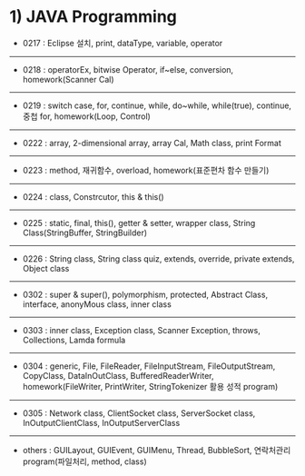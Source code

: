 # 1) JAVA Programming

* 0217 : Eclipse 설치, print, dataType, variable, operator
***
* 0218 : operatorEx, bitwise Operator, if~else, conversion, homework(Scanner Cal)
___ 
* 0219 : switch case, for, continue, while, do~while, while(true), continue, 중첩 for, homework(Loop, Control)
___ 
* 0222 : array, 2-dimensional array, array Cal, Math class, print Format
___ 
* 0223 : method, 재귀함수, overload, homework(표준편차 함수 만들기)
___ 
* 0224 : class, Constrcutor, this & this()
___ 
* 0225 : static, final, this(), getter & setter, wrapper class, String Class(StringBuffer, StringBuilder)
___ 
* 0226 : String class, String class quiz, extends, override, private extends, Object class
___ 
* 0302 : super & super(), polymorphism, protected, Abstract Class, interface, anonyMous class, inner class
___ 
* 0303 : inner class, Exception class, Scanner Exception, throws, Collections, Lamda formula
___ 
* 0304 : generic, File, FileReader, FileInputStream, FileOutputStream, CopyClass, DataInOutClass, BufferedReaderWriter, homework(FileWriter, PrintWriter, StringTokenizer 활용 성적 program)
___ 
* 0305 : Network class, ClientSocket class, ServerSocket class, InOutputClientClass, InOutputServerClass
___ 
* others : GUILayout, GUIEvent, GUIMenu, Thread, BubbleSort, 연락처관리 program(파일처리, method, class)
